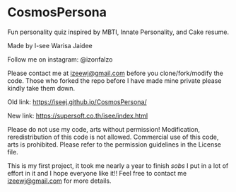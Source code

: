 # CosmosPersona
Fun personality quiz inspired by MBTI, Innate Personality, and Cake resume.

Made by I-see Warisa Jaidee 

Follow me on instagram: @izonfalzo

Please contact me at izeewj@gmail.com before you clone/fork/modify the code. Those who forked the repo before I have made mine private please kindly take them down. 

Old link: https://iseej.github.io/CosmosPersona/

New link: https://supersoft.co.th/isee/index.html

Please do not use my code, arts without permission! 
Modification, reredistribution of this code is not allowed. 
Commercial use of this code, arts is prohibited. Please refer to the permission guidelines in the License file.

This is my first project, it took me nearly a year to finish *sobs* I put in a lot of effort in it and I hope everyone like it!!
Feel free to contact me izeewj@gmail.com for more details.
